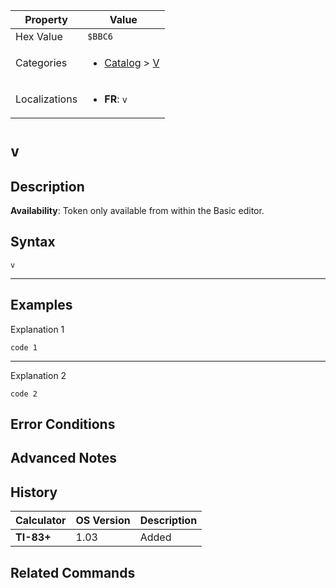 | Property      | Value |
|---------------|-------|
| Hex Value     | `$BBC6`|
| Categories    | <ul><li>[Catalog](../categories/Catalog.md) > [V](../categories/Catalog.md#V)</li></ul> |
| Localizations | <ul><li><b>FR</b>: `v`</li></ul> |

# `v`

## Description



<b>Availability</b>: Token only available from within the Basic editor.

## Syntax
`v`

<hr>

## Examples

Explanation 1
```ti-basic
code 1
```
---
Explanation 2
```ti-basic
code 2
```

## Error Conditions


## Advanced Notes


## History
| Calculator | OS Version | Description |
|------------|------------|-------------|
| <b>TI-83+</b> | 1.03 | Added

## Related Commands

    
